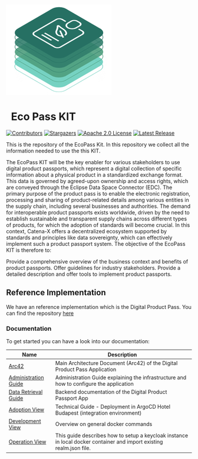 <!-- 
#################################################################################
Tractus-X - Eco Pass KIT

Copyright (c) 2022, 2024 Contributors to the Eclipse Foundation

See the NOTICE file(s) distributed with this work for additional
Information regarding copyright ownership.

This program and the accompanying materials are made available under the
terms of the Apache License, Version 2.0 which is available at

https://www.apache.org/licenses/LICENSE-2.0.

Unless required by applicable law or agreed to in writing, software
distributed under the License is distributed on an "AS IS" BASIS
WITHOUT WARRANTIES OR CONDITIONS OF ANY KIND,
either express or implied. See the
License for the specific language govern in permissions and limitations
under the License.

SPDX-License-Identifier: Apache-2.0
################################################################################## 
-->

![Eco Pass Kit Pictotogram](/docs/resources/img/EcoPassKIT_pictogram.png)

<h1 style="display:flex; align-items: center;">&nbsp;&nbsp;Eco Pass KIT</h1>

[![Contributors][contributors-shield]][contributors-url]
[![Stargazers][stars-shield]][stars-url]
[![Apache 2.0 License][license-shield]][license-url]
[![Latest Release][release-shield]][release-url]

This is the repository of the EcoPass Kit. In this repository we collect all the information needed to use the this KIT.

The EcoPass KIT will be the key enabler for various stakeholders to use digital product passports, which represent a digital collection of specific information about a physical product in a standardized exchange format. This data is governed by agreed-upon ownership and access rights, which are conveyed through the Eclipse Data Space Connector (EDC). The primary purpose of the product pass is to enable the electronic registration, processing and sharing of product-related details among various entities in the supply chain, including several businesses and authorities. The demand for interoperable product passports exists worldwide, driven by the need to establish sustainable and transparent supply chains across different types of products, for which the adoption of standards will become crucial. In this context, Catena-X offers a decentralized ecosystem supported by standards and principles like data sovereignty, which can effectively implement such a product passport system. The objective of the EcoPass KIT is therefore to:

Provide a comprehensive overview of the business context and benefits of product passports.
Offer guidelines for industry stakeholders.
Provide a detailed description and offer tools to implement product passports.

## Reference Implementation

We have an reference implementation which is the Digital Product Pass.
You can find the repository [here](https://github.com/eclipse-tractusx/digital-product-pass)

### Documentation

To get started you can have a look into our documentation:

| Name                                                                      | Description                                                                                                                                                 |
| ----------------------------------------------------------------          |-------------------------------------------------------------------------------------------------------------------------------------------------------------|
| [Arc42](https://github.com/eclipse-tractusx/digital-product-pass/blob/main/docs/arc42/Arc42.md)                                             | Main Architecture Document (Arc42) of the Digital Product Pass Application                                                                                      |
| [Administration Guide](https://github.com/eclipse-tractusx/digital-product-pass/blob/main/docs/admin%20guide/Admin_Guide.md)                  | Administration Guide explaining the infrastructure and how to configure the application                                                                     |
| [Data Retrieval Guide](https://github.com/eclipse-tractusx/digital-product-pass/blob/main/docs/data%20retrieval%20guide/DataRetrievalGuide.md)          | Backend documentation of the Digital Product Passport App                                                                                                                  |
| [Adoption View](/docs/page-adoption-view.md)                     | Technical Guide - Deployment in ArgoCD Hotel Budapest (integration environment)                                                                             |
| [Development View](/docs/page-software-development-view.md)                                      | Overview on general docker commands                                                                                                                         |
| [Operation View](/docs/page-software-operation-view.md)                     | This guide describes how to setup a keycloak instance in local docker container and import existing realm.json file.                                        |                                                                                                       |



<!-- MARKDOWN LINKS & IMAGES -->
<!-- https://www.markdownguide.org/basic-syntax/#reference-style-links -->

[contributors-shield]: https://img.shields.io/github/contributors/eclipse-tractusx/eco-pass-kit.svg?style=for-the-badge

[contributors-url]: https://github.com/eclipse-tractusx/eco-pass-kit/graphs/contributors

[stars-shield]: https://img.shields.io/github/stars/eclipse-tractusx/eco-pass-kit.svg?style=for-the-badge

[stars-url]: https://github.com/eclipse-tractusx/eco-pass-kit/stargazers

[license-shield]: https://img.shields.io/github/license/eclipse-tractusx/eco-pass-kit.svg?style=for-the-badge

[license-url]: https://github.com/eclipse-tractusx/eco-pass-kit/blob/main/LICENSE

[release-shield]: https://img.shields.io/github/v/release/eclipse-tractusx/eco-pass-kit.svg?style=for-the-badge

[release-url]: https://github.com/eclipse-tractusx/eco-pass-kit/releases
